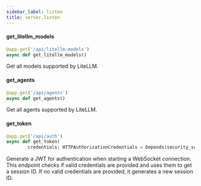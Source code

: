 ```yaml
---
sidebar_label: listen
title: server.listen
---
```


#### get\_litellm\_models

```python
@app.get('/api/litellm-models')
async def get_litellm_models()
```

Get all models supported by LiteLLM.

#### get\_agents

```python
@app.get('/api/agents')
async def get_agents()
```

Get all agents supported by LiteLLM.

#### get\_token

```python
@app.get('/api/auth')
async def get_token(
        credentials: HTTPAuthorizationCredentials = Depends(security_scheme))
```

Generate a JWT for authentication when starting a WebSocket connection. This endpoint checks if valid credentials
are provided and uses them to get a session ID. If no valid credentials are provided, it generates a new session ID.

